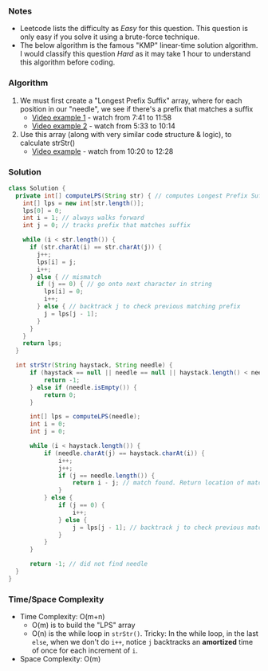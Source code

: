### Notes

- Leetcode lists the difficulty as _Easy_ for this question. This question is only easy if you solve it using a brute-force technique.
- The below algorithm is the famous "KMP" linear-time solution algorithm. I would classify this question _Hard_ as it may take 1 hour to understand this algorithm before coding.

### Algorithm

1. We must first create a "Longest Prefix Suffix" array, where for each position in our "needle", we see if there's a prefix that matches a suffix
    - [Video example 1](https://youtu.be/V5-7GzOfADQ?t=461) - watch from 7:41 to 11:58
    - [Video example 2](https://youtu.be/GTJr8OvyEVQ?t=332) - watch from 5:33 to 10:14
1. Use this array (along with very similar code structure & logic), to calculate strStr()
    - [Video example](https://youtu.be/GTJr8OvyEVQ?t=620) - watch from 10:20 to 12:28

### Solution

```java
class Solution {
  private int[] computeLPS(String str) { // computes Longest Prefix Suffix (LPS) array
    int[] lps = new int[str.length()];
    lps[0] = 0;
    int i = 1; // always walks forward
    int j = 0; // tracks prefix that matches suffix

    while (i < str.length()) {
      if (str.charAt(i) == str.charAt(j)) {
        j++;
        lps[i] = j;
        i++;
      } else { // mismatch
        if (j == 0) { // go onto next character in string
          lps[i] = 0;
          i++;
        } else { // backtrack j to check previous matching prefix
          j = lps[j - 1];
        }
      }
    }
    return lps;
  }

  int strStr(String haystack, String needle) {
      if (haystack == null || needle == null || haystack.length() < needle.length()) {
          return -1;
      } else if (needle.isEmpty()) {
          return 0;
      }

      int[] lps = computeLPS(needle);
      int i = 0;
      int j = 0;

      while (i < haystack.length()) {
          if (needle.charAt(j) == haystack.charAt(i)) {
              i++;
              j++;
              if (j == needle.length()) {
                  return i - j; // match found. Return location of match
              }
          } else {
              if (j == 0) {
                  i++;
              } else {
                  j = lps[j - 1]; // backtrack j to check previous matching prefix
              }
          }
      }

      return -1; // did not find needle
  }
}
```

### Time/Space Complexity

- Time Complexity: O(m+n)
  - O(m) is to build the "LPS" array
  - O(n) is the while loop in `strStr()`. Tricky: In the while loop, in the last `else`, when we don't do `i++`, notice `j` backtracks an __amortized__ time of once for each increment of `i`.
- Space Complexity: O(m)
